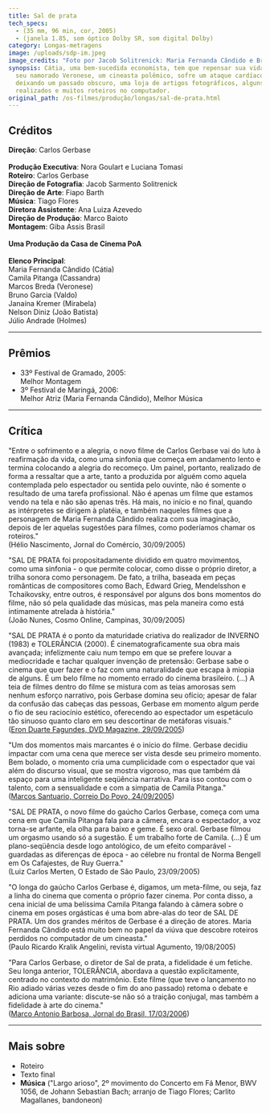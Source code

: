 ```yaml
---
title: Sal de prata
tech_specs:
  - (35 mm, 96 min, cor, 2005)
  - (janela 1.85, som óptico Dolby SR, som digital Dolby)
category: Longas-metragens
image: /uploads/sdp-im.jpeg
image_credits: "Foto por Jacob Solitrenick: Maria Fernanda Cândido e Bruno Garcia"
synopsis: Cátia, uma bem-sucedida economista, tem que repensar sua vida quando
  seu namorado Veronese, um cineasta polêmico, sofre um ataque cardíaco,
  deixando um passado obscuro, uma loja de artigos fotográficos, alguns curtas
  realizados e muitos roteiros no computador.
original_path: /os-filmes/produção/longas/sal-de-prata.html
---
```

## Créditos

**Direção**: Carlos Gerbase\
\
**Produção Executiva**: Nora Goulart e Luciana Tomasi\
**Roteiro**: Carlos Gerbase\
**Direção de Fotografia**: Jacob Sarmento Solitrenick\
**Direção de Arte**: Fiapo Barth\
**Música**: Tiago Flores\
**Diretora Assistente**: Ana Luiza Azevedo\
**Direção de Produção**: Marco Baioto\
**Montagem**: Giba Assis Brasil\
\
**Uma Produção da Casa de Cinema PoA**\
\
**Elenco Principal**:\
Maria Fernanda Cândido (Cátia)\
Camila Pitanga (Cassandra)\
Marcos Breda (Veronese)\
Bruno Garcia (Valdo)\
Janaína Kremer (Mirabela)\
Nelson Diniz (João Batista)\
Júlio Andrade (Holmes)

- - -

## Prêmios

* 33º Festival de Gramado, 2005:\
  Melhor Montagem
* 3º Festival de Maringá, 2006:\
  Melhor Atriz (Maria Fernanda Cândido), Melhor Música

- - -

## Crítica

"Entre o sofrimento e a alegria, o novo filme de Carlos Gerbase vai do luto à reafirmação da vida, como uma sinfonia que começa em andamento lento e termina colocando a alegria do recomeço. Um painel, portanto, realizado de forma a ressaltar que a arte, tanto a produzida por alguém como aquela contemplada pelo espectador ou sentida pelo ouvinte, não é somente o resultado de uma tarefa profissional. Não é apenas um filme que estamos vendo na tela e não são apenas três. Há mais, no início e no final, quando as intérpretes se dirigem à platéia, e também naqueles filmes que a personagem de Maria Fernanda Cândido realiza com sua imaginação, depois de ler aquelas sugestões para filmes, como poderíamos chamar os roteiros."\
(Hélio Nascimento, Jornal do Comércio, 30/09/2005)

"SAL DE PRATA foi propositadamente dividido em quatro movimentos, como uma sinfonia - o que permite colocar, como disse o próprio diretor, a trilha sonora como personagem. De fato, a trilha, baseada em peças românticas de compositores como Bach, Edward Grieg, Mendelsshon e Tchaikovsky, entre outros, é responsável por alguns dos bons momentos do filme, não só pela qualidade das músicas, mas pela maneira como está intimamente atrelada à história."\
(João Nunes, Cosmo Online, Campinas, 30/09/2005)

"SAL DE PRATA é o ponto da maturidade criativa do realizador de INVERNO (1983) e TOLERÂNCIA (2000). É cinematograficamente sua obra mais avançada; infelizmente caiu num tempo em que se prefere louvar a mediocridade e tachar qualquer invenção de pretensão: Gerbase sabe o cinema que quer fazer e o faz com uma naturalidade que escapa à miopia de alguns. É um belo filme no momento errado do cinema brasileiro. (...) A teia de filmes dentro do filme se mistura com as teias amorosas sem nenhum esforço narrativo, pois Gerbase domina seu ofício; apesar de falar da confusão das cabeças das pessoas, Gerbase em momento algum perde o fio de seu raciocínio estético, oferecendo ao espectador um espetáculo tão sinuoso quanto claro em seu descortinar de metáforas visuais."\
([Eron Duarte Fagundes, DVD Magazine, 29/09/2005](http://dvdmagazine.virgula.com.br/Fala_Eron/sal_de_prata.htm))

"Um dos momentos mais marcantes é o início do filme. Gerbase decidiu impactar com uma cena que merece ser vista desde seu primeiro momento. Bem bolado, o momento cria uma cumplicidade com o espectador que vai além do discurso visual, que se mostra vigoroso, mas que também dá espaço para uma inteligente seqüência narrativa. Para isso contou com o talento, com a sensualidade e com a simpatia de Camila Pitanga."\
([Marcos Santuario, Correio Do Povo, 24/09/2005](http://www.cpovo.net/jornal/ftarde/n305/html/04o9amor.htm))

"SAL DE PRATA, o novo filme do gaúcho Carlos Gerbase, começa com uma cena em que Camila Pitanga fala para a câmera, encara o espectador, a voz torna-se arfante, ela olha para baixo e geme. É sexo oral. Gerbase filmou um orgasmo usando só a sugestão. É um trabalho forte de Camila. (...) É um plano-seqüência desde logo antológico, de um efeito comparável - guardadas as diferenças de época - ao célebre nu frontal de Norma Bengell em Os Cafajestes, de Ruy Guerra."\
(Luiz Carlos Merten, O Estado de São Paulo, 23/09/2005)

"O longa do gaúcho Carlos Gerbase é, digamos, um meta-filme, ou seja, faz a linha do cinema que comenta o próprio fazer cinema. Por conta disso, a cena inicial de uma belíssima Camila Pitanga falando à câmera sobre o cinema em poses orgásticas é uma bom abre-alas do teor de SAL DE PRATA. Um dos grandes méritos de Gerbase é a direção de atores. Maria Fernanda Cândido está muito bem no papel da viúva que descobre roteiros perdidos no computador de um cineasta."\
(Paulo Ricardo Kralik Angelini, revista virtual Agumento, 19/08/2005)

"Para Carlos Gerbase, o diretor de Sal de prata, a fidelidade é um fetiche. Seu longa anterior, TOLERÂNCIA, abordava a questão explicitamente, centrado no contexto do matrimônio. Este filme (que teve o lançamento no Rio adiado várias vezes desde o fim do ano passado) retoma o debate e adiciona uma variante: discute-se não só a traição conjugal, mas também a fidelidade à arte do cinema."\
([Marco Antonio Barbosa, Jornal do Brasil, 17/03/2006](http://jbonline.terra.com.br/jb/papel/cadernos/programa/2006/03/16/jorcolama20060316002.html))

- - -

## Mais sobre

* Roteiro
* Texto final
* **Música** ("Largo arioso", 2º movimento do Concerto em Fá Menor, BWV 1056, de Johann Sebastian Bach; arranjo de Tiago Flores; Carlito Magallanes, bandoneon)